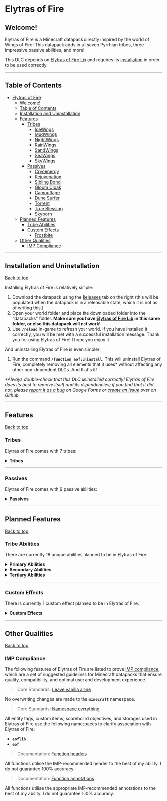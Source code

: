 # Elytras of Fire

## Welcome!

Elytras of Fire is a Minecraft datapack directly inspired by the world of Wings of Fire! This datapack adds in all seven Pyrrhian tribes, three impressive passive abilities, and more!

This DLC depends on [Elytras of Fire Lib](https://github.com/iHeronGH/Elytras-of-Fire-Lib) and requires its [installation](#installation-and-uninstallation) in order to be used correctly.

---

## Table of Contents

- [Elytras of Fire](#elytras-of-fire)
  - [Welcome!](#welcome)
  - [Table of Contents](#table-of-contents)
  - [Installation and Uninstallation](#installation-and-uninstallation)
  - [Features](#features)
    - [Tribes](#tribes)
      - [IceWings](#icewings)
      - [MudWings](#mudwings)
      - [NightWings](#nightwings)
      - [RainWings](#rainwings)
      - [SandWings](#sandwings)
      - [SeaWings](#seawings)
      - [SkyWings](#skywings)
    - [Passives](#passives)
      - [Cryoenergy](#cryoenergy)
      - [Rejuvenation](#rejuvenation)
      - [Sibling Bond](#sibling-bond)
      - [Gloom Cloak](#gloom-cloak)
      - [Camouflage](#camouflage)
      - [Dune Surfer](#dune-surfer)
      - [Torrent](#torrent)
      - [True Blessing](#true-blessing)
      - [Skyborn](#skyborn)
  - [Planned Features](#planned-features)
    - [Tribe Abilities](#tribe-abilities)
    - [Custom Effects](#custom-effects)
      - [Frostbite](#frostbite)
  - [Other Qualities](#other-qualities)
    - [IMP Compliance](#imp-compliance)

---

## Installation and Uninstallation

[Back to top](#)

Installing Elytras of Fire is relatively simple:

1. Download the datapack using the [Releases](https://github.com/iHeronGH/Elytras-of-Fire/releases) tab on the right (this will be populated when the datapack is in a releasable state, which it is not as of writing this.)
2. Open your world folder and place the downloaded folder into the "datapacks" folder. **Make sure you have [Elytras of Fire Lib](https://github.com/iHeronGH/Elytras-of-Fire-Lib) in this same folder, or else this datapack will not work!**
3. Use **`/reload`** in-game to refresh your world. If you have installed it correctly, you will be met with a successful installation message. Thank you for using Elytras of Fire! I hope you enjoy it.

And uninstalling Elytras of Fire is even simpler:

1. Run the command **`/function eof:uninstall`**. This will uninstall Elytras of Fire, completely removing all elements that it uses\* without affecting any other non-dependent DLCs. And that's it!

 *\*Always double-check that this DLC uninstalled correctly! Elytras of Fire does its best to remove itself and its dependencies; if you find that it did not, please [report it as a bug](https://docs.google.com/forms/d/e/1FAIpQLSfm4wEvcERhBCxIhuzV7Gi4yX_sYCBn8zpUE2acBfyOEFW7OA/viewform?usp=sf_link) on Google Forms or [create an issue](https://github.com/iHeronGH/Elytras-of-Fire/issues) over on Github.*

---

## Features

[Back to top](#)

### Tribes

Elytras of Fire comes with 7 tribes:

<details>

**<summary> Tribes </summary>**

[Back to top](#)

#### IceWings

> *"The IceWings are pristine with respect to both their appearance and their battle prowess. Cruel, serrated claws and their unique frost breath make this tribe nightmarish to combat, especially in the frigid lands they call home."*
> *\- H*

Passive Abilities: [Cryoenergy](#cryoenergy)<br>
Primary Ability: [Frost Breath](#tribe-abilities)<br>
Secondary Ability: [Serrated Strike](#tribe-abilities)<br>
Tertiary Ability: [Icicle Incision](#tribe-abilities)

Innate Attributes:

- Strength 2
- Speed 1

#### MudWings

> *"The MudWings are an impressive tribe. From their exceptional fire breath and strong muscles to their ability to last impossible lengths of time underwater, their massive power is unbiased to any environment."*
> *\- H*

Passive Abilities: [Rejuvenation](#rejuvenation), [Sibling Bond](#sibling-bond)<br>
Primary Ability: [Flame Breath](#tribe-abilities)<br>
Secondary Ability: [Terrashock](#tribe-abilities)<br>
Tertiary Ability: [Mud Swipe](#tribe-abilities)

Innate Attributes:

- Strength 2
- Speed 1 while submerged in water

#### NightWings

> *"The NightWings are beasts of the night. By either illuminating their surroundings with their brilliant flames or by utilizing their powerful night vision, they traverse the moonlit landscapes under the guise of shadows."*
> *\- H*

Passive Abilities: [Gloom Cloak](#gloom-cloak)<br>
Primary Ability: [Flame Breath](#tribe-abilities)<br>
Secondary Ability: [Shade Shackle](#tribe-abilities)<br>
Tertiary Ability: [Premonition](#tribe-abilities)

Innate Attributes:

- Speed 1
- Strength 1
- Night Vision
- Invisibility at night while sneaking

#### RainWings

> *"The RainWings are, at least chromatically, the most brilliant of the Pyrrhian tribes. When paired with their extremely lethal venom, the ability to camouflage grants them amazing advantages over their enemies."*
> *\- H*

Passive Abilities: [Camouflage](#camouflage)<br>
Primary Ability: [Venom Shot](#tribe-abilities)<br>
Secondary Ability: [Overgrowth](#tribe-abilities)<br>
Tertiary Ability: [Soul Sap](#tribe-abilities)

Innate Attributes:

- Speed 2

#### SandWings

> *"The SandWings are fiercely precise and swift, finding value in clean and brutal strikes. The venomous barbs located on the end of their tail can kill insanely quick, and their embers scorch the ground like the desert sun."*
> *\- H*

Passive Abilities: [Dune Surfer](#dune-surfer)<br>
Primary Ability: [Flame Breath](#tribe-abilities)<br>
Secondary Ability: [Desert Storm](#tribe-abilities)<br>
Tertiary Ability: [Toxin Slash](#tribe-abilities)

Innate Attributes:

- Speed 1
- Strength 1

#### SeaWings

> *"The SeaWings are the uncontested rulers of the seas. Their keen eyes allow them to see in the dark, and over many millenia have adapted glowing scales, strong tails, gills, and webbed talons. No attack on the SeaWings has gone without heavy loss."*
> *\- H*

Passive Abilities: [Torrent](#torrent), [True Blessing](#true-blessing)<br>
Primary Ability: [Tidal Wave](#tribe-abilities)<br>
Secondary Ability: [Ocean's Blessing](#tribe-abilities)<br>
Tertiary Ability: [Tail Flail](#tribe-abilities)

Innate Attributes:

- Night Vision
- Conduit Power in water
- Speed 2 while swimming

#### SkyWings

> *"The SkyWings are, undoubtedly, the most powerful fliers of all. Massive wings and a streamlined body contribute to the ludicrous speeds they achieve. Their lungs require less oxygen, meaning they can fly higher and exhale hotter embers."*
> *\- H*

Passive Abilities: [Skyborn](#skyborn)<br>
Primary Ability: [Flame Breath](#tribe-abilities)<br>
Secondary Ability: [Sky Surge](#tribe-abilities)<br>
Tertiary Ability: [Spark Punch](#tribe-abilities)

Innate Attributes:

- Speed 3
- Strength 1

</details>

---

### Passives

Elytras of Fire comes with 9 passive abilities:

<details>

**<summary> Passives </summary>**

[Back to top](#)

#### Cryoenergy

Cryoenergy is an [IceWing](#icewings) passive ability. It gives variable levels of Speed depending on the type of block the user is standing on.

| Level |  Activation   |    Effect    | Charge Duration | Cooldown |
| :---: | :-----------: | :----------: | :-------------: | :------: |
|   1   | Stand on ice  | Speed 2 (1s) |       ---       |   ---    |
|   2   | Stand on snow | Speed 3 (1s) |       ---       |   ---    |

#### Rejuvenation

Rejuvenation is a [MudWing](#mudwings) passive ability. It gives the user lengthy Regeneration and Speed buffs when charged in muddy areas.

| Level |                                 Activation                                  |                                     Effect                                      | Charge Duration | Cooldown |
| :---: | :-------------------------------------------------------------------------: | :-----------------------------------------------------------------------------: | :-------------: | :------: |
|   1   | Charge [Terrashock](#tribe-abilities) while on an earthy block and in water | Speed 1 (5min)<br>Speed 2 when submerged in water (3s)<br>Regeneration 1 (5min) |       5s        |    3m    |

#### Sibling Bond

Sibling Bond is a [MudWing](#mudwings) passive ability. It gives variable levels of Speed depending on how many other MudWings are around the user and whether Rejuvenation is active.

| Level |    Activation     |    Effect    | Charge Duration | Cooldown |
| :---: | :---------------: | :----------: | :-------------: | :------: |
|   1   | 2 nearby MudWings | Speed 1 (1s) |       ---       |   ---    |

#### Gloom Cloak

Gloom Cloak is a [NightWing](#nightwings) passive ability. It gives variable levels of Speed depending on the time of day.

| Level |                   Activation                   |      Effect       | Charge Duration | Cooldown |
| :---: | :--------------------------------------------: | :---------------: | :-------------: | :------: |
|   1   |         Time is between dusk and dawn          |   Speed 2 (1s)    |       ---       |   ---    |
|   2   |       Time is between sunset and sunrise       |   Speed 3 (1s)    |       ---       |   ---    |
|   2   | Sneak while time is between sunset and sunrise | Invisibility (1s) |       ---       |   ---    |

#### Camouflage

Camouflage is a [RainWing](#rainwings) passive ability. It gives Invisibility and increased Speed depending on the type of block the user is standing on or as the user sneaks around.

| Level |            Activation             |              Effect               | Charge Duration | Cooldown |
| :---: | :-------------------------------: | :-------------------------------: | :-------------: | :------: |
|   1   | Sneak *or* stand on a flora block | Speed 3 (1s)<br>Invisibility (1s) |       ---       |   ---    |

#### Dune Surfer

Dune Surfer is a [SandWing](#sandwings) passive ability. It gives increased Speed depending on the type of block the user is standing on while allowing the user to thrive on less food.

| Level |        Activation         |     Effect      | Charge Duration | Cooldown |
| :---: | :-----------------------: | :-------------: | :-------------: | :------: |
|   1   | Hunger is 4 bars or lower | Saturation (0s) |       ---       |   40s    |
|   1   |  Stand on a desert block  |  Speed 3 (1s)   |       ---       |   ---    |

#### Torrent

Torrent is a [SeaWing](#seawings) passive ability. It gives the user greater and greater Strength the lower their health is and has special interactions with certain abilities.

| Level |         Activation          |     Effect      | Charge Duration | Cooldown |
| :---: | :-------------------------: | :-------------: | :-------------: | :------: |
|   1   | Health is 7 hearts or lower | Strength 1 (1s) |       ---       |   ---    |
|   2   | Health is 4 hearts or lower | Strength 2 (1s) |       ---       |   ---    |

| Level |            Ability             |  Interaction   |
| :---: | :----------------------------: | :------------: |
|   1   | [Tidal Wave](#tribe-abilities) | Poison 2 (3s)  |
|   1   | [Tidal Wave](#tribe-abilities) | Poison 4 (3s)  |
|   1   | [Tail Flail](#tribe-abilities) | Blindness (7s) |

#### True Blessing

True Blessing is a [SeaWing](#seawings) passive ability. It gives the user vastly improved water movement speeds and a slight regeneration buff when charged under water.

| Level |                              Activation                              |                                               Effect                                                | Charge Duration | Cooldown |
| :---: | :------------------------------------------------------------------: | :-------------------------------------------------------------------------------------------------: | :-------------: | :------: |
|   1   | Charge [Ocean's Blessing](#tribe-abilities) while submerged in water | Dolphin's Grace (1s) while swimming<br>Speed 4 (4s) while swimming<br>Regeneration 1 (3s) every 15s |       5s        |   ---    |

#### Skyborn

Skyborn is a [SkyWing](#skywings) passive ability and has two parts to it. It gives the user the ability to jump extremely high when charged and can be activated mid-elytra flight to grant a short Regeneration buff.

| Level |      Activation      |        Effect        | Charge Duration | Cooldown |
| :---: | :------------------: | :------------------: | :-------------: | :------: |
|   1   |   Charge Sky Surge   | Jump Boost 10 (10s)  |       5s        |   ---    |
|   1   | Begin elytra gliding | Regeneration 2 (12s) |       ---       |   40s    |

</details>

---

## Planned Features

[Back to top](#)

### Tribe Abilities

There are currently 18 unique abilities planned to be in Elytras of Fire:

<details>

**<summary> Primary Abilities </summary>**

[Back to top](#)

|   Ability    |                                                 Tribes                                                 | Cooldown |     Activation      |          Self Effects           |                                                                 Enemy Effects                                                                  |
| :----------: | :----------------------------------------------------------------------------------------------------: | :------: | :-----------------: | :-----------------------------: | :--------------------------------------------------------------------------------------------------------------------------------------------: |
| Frost Breath |                                         [IceWings](#icewings)                                          |   10s    | Sneak + Right-click |               ---               |                           [Frostbite](#frostbite) (∞)<br>Mining Fatigue 2 (5s)<br>Slowness 2 (5s)<br>Weakness 1 (5s)                           |
| Flame Breath | [MudWings](#mudwings)<br>[NightWings](#nightwings)<br>[SandWings](#sandwings)<br>[SkyWings](#skywings) |   10s    | Sneak + Right-click | Removes [Frostbite](#frostbite) |                                              Ignites those hit<br>Removes [Frostbite](#frostbite)                                              |
|  Venom Shot  |                                        [RainWings](#rainwings)                                         |   10s    | Sneak + Right-click |               ---               |                                                                 Wither 3 (3s)                                                                  |
|  Tidal Wave  |                                         [SeaWings](#seawings)                                          |   10s    | Sneak + Right-click |               ---               | Mining Fatigue 1 (4s)<br>Slowness 1 (4s)<br><br>**[Torrent](#torrent) 1:**<br>Poison 2 (3s)<br><br>**[Torrent](#torrent) 2:**<br>Poison 4 (3s) |

</details>

<details>

**<summary> Secondary Abilities </summary>**

[Back to top](#)

|     Ability      |          Tribes           | Cooldown | Activation  |                         Self Effects                         |                                Enemy Effects                                 |
| :--------------: | :-----------------------: | :------: | :---------: | :----------------------------------------------------------: | :--------------------------------------------------------------------------: |
| Serrated Strike  |   [IceWings](#icewings)   |   24s    | Right-click |              Strength 2 (10s)<br>Speed 1 (10s)               |                         [Frostbite](#frostbite) (∞)                          |
|    Terrashock    |   [MudWings](#mudwings)   |   24s    | Right-click | Absorption 1 (10s)<br>Resistance 1 (10s)<br>Strength 3 (10s) |                               Slowness 1 (6s)                                |
|  Shade Shackle   | [NightWings](#nightwings) |   ---    |    Hold     |                 Blindness<br>Slowness 3 (1s)                 | Blindness<br>Slowness 3 up to 6m away (2s)<br>Slowness 2 up to 10m away (1s) |
|    Overgrowth    |  [RainWings](#rainwings)  |   24s    | Right-click |                      Resistance 2 (8s)                       |                               Slowness 2 (8s)                                |
|   Desert Storm   |  [SandWings](#sandwings)  |   24s    | Right-click |              Strength 2 (10s)<br>Speed 3 (10s)               |                                Blindness (6s)                                |
| Ocean's Blessing |   [SeaWings](#seawings)   |   ---    |    Hold     |     Speed 2 in water (3s)<br>Speed 4 while swimming (3s)     |                                     ---                                      |
|    Sky Surge     |   [SkyWings](#skywings)   |   24s    | Right-click |             Strength 3 (8s)<br>Resistance 1 (8s)             |                                     ---                                      |

</details>

<details>

**<summary> Tertiary Abilities </summary>**

[Back to top](#)

|     Ability     |          Tribes           | Cooldown | Activation  |               Self Effects                |                                                              Enemy Effects                                                              |
| :-------------: | :-----------------------: | :------: | :---------: | :---------------------------------------: | :-------------------------------------------------------------------------------------------------------------------------------------: |
| Icicle Incision |   [IceWings](#icewings)   |   ---    |    Melee    |                    ---                    | **On Non-Frostbitten Enemies:**<br>Poison 3 (1s)<br><br>**On Frostbitten Enemies:**<br>Wither 2 (3s)<br>Removes [Frostbite](#frostbite) |
|    Mud Swipe    |   [MudWings](#mudwings)   |   12s    |    Melee    |                    ---                    |                                                   Slowness 1 (6s)<br>Weakness 1 (4s)                                                    |
|   Premonition   | [NightWings](#nightwings) |   20s    |    Melee    | Blocks all incoming<br>projectiles (10s)  |                                                                   ---                                                                   |
|    Soul Sap     |  [RainWings](#rainwings)  |   20s    |    Melee    |            Regeneration 3 (2s)            |                                                                   ---                                                                   |
|   Toxin Slash   |  [SandWings](#sandwings)  |   ---    |    Melee    |                    ---                    |                                                              Poison 1 (4s)                                                              |
|   Tail Flail    |   [SeaWings](#seawings)   |   12s    |    Melee    |                    ---                    |                                   Blindness (4s)<br><br>**[Torrent](#torrent) 2:**<br>Blindness (7s)                                    |
|   Spark Punch   |   [SkyWings](#skywings)   |   ---    |    Melee    | **Smite Mode:**<br>Increased attack rate  |                                 **Spark Mode:**<br>Ignites those hit<br>Removes [Frostbite](#frostbite)                                 |
|   Spark Punch   |   [SkyWings](#skywings)   |   ---    | Right-click | Toggles between Spark mode and Smite mode |                                                                   ---                                                                   |

</details>

---

### Custom Effects

There is currently 1 custom effect planned to be in Elytras of Fire:

<details>

**<summary> Custom Effects </summary>**

[Back to top](#)

#### Frostbite

Frostbite is a custom effect that doesn't do anything on its own; however, it has special interactions with other abilities.

|               Ability               | Level |            Interaction             |
| :---------------------------------: | :---: | :--------------------------------: |
|  [Frost Breath](#tribe-abilities)   |   1   |       Applies Frostbite (∞)        |
|  [Flame Breath](#tribe-abilities)   |   1   |         Removes Frostbite          |
| [Serrated Strike](#tribe-abilities) |   1   |       Applies Frostbite (∞)        |
| [Icicle Incision](#tribe-abilities) |   1   | Wither 2 (3s)<br>Removes Frostbite |

</details>

---

## Other Qualities

[Back to top](#)

### IMP Compliance

The following features of Elytras of Fire are listed to prove [IMP compliance](https://github.com/Arcensoth/imp-spec), which are a set of suggested guidelines for Minecraft datapacks that ensure quality, compatibility, and optimal user and development experience.

> Core Standards: [Leave vanilla alone](https://github.com/Arcensoth/imp-spec/blob/master/docs/imp_core.md#1-leave-vanilla-alone)

No overwriting changes are made to the **`minecraft`** namespace.

> Core Standards: [Namespace everything](https://github.com/Arcensoth/imp-spec/blob/master/docs/imp_core.md#2-namespace-everything)

All entity tags, custom items, scoreboard objectives, and storages used in Elytras of Fire use the following namespaces to clarify association with Elytras of Fire:

- **`eoflib`**
- **`eof`**

> Documentation: [Function headers](https://github.com/Arcensoth/imp-spec/blob/master/docs/imp_doc.md#function-headers)

All functions utilise the IMP-recommended header to the best of my ability. I do not guarantee 100% accuracy.

> Documentation: [Function annotations](https://github.com/Arcensoth/imp-spec/blob/master/docs/imp_doc.md#function-annotations)

All functions utilise the appropriate IMP-recommended annotations to the best of my ability. I do not guarantee 100% accuracy.
